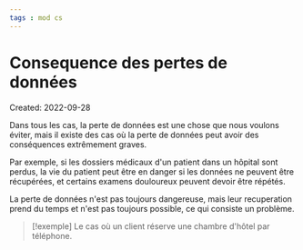 ```yaml
---
tags : mod cs
---
```

# Consequence des pertes de données
Created: 2022-09-28 

Dans tous les cas, la perte de données est une chose que nous voulons éviter, mais il existe des cas où la perte de données peut avoir des conséquences extrêmement graves.

Par exemple, si les dossiers médicaux d'un patient dans un hôpital sont perdus, la vie du patient peut être en danger si les données ne peuvent être récupérées, et certains examens douloureux peuvent devoir être répétés.  

La perte de données n'est pas toujours dangereuse, mais leur recuperation prend du temps et n'est pas toujours possible, ce qui consiste un problème. 

>[!exemple]
>Le cas où un client réserve une chambre d'hôtel par téléphone.